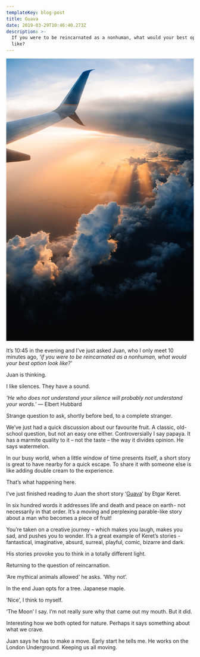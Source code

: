 ```yaml
---
templateKey: blog-post
title: Guava
date: 2019-03-29T10:46:40.273Z
description: >-
  If you were to be reincarnated as a nonhuman, what would your best option look
  like?
---
```

![](/static/images/uploads/plane-and-clouds-post-2.jpg)



It’s 10:45 in the evening and I’ve just asked Juan, who I only meet 10 minutes ago, _‘if you were to be reincarnated as a nonhuman, what would your best option look like?'_ 

Juan is thinking. 

I like silences. They have a sound. 

_'He who does not understand your silence will probably not understand your words.'_ 
― Elbert Hubbard

Strange question to ask, shortly before bed, to a complete stranger. 

We’ve just had a quick discussion about our favourite fruit. A classic, old-school question, but not an easy one either. Controversially I say papaya. It has a marmite quality to it – not the taste – the way it divides opinion. He says watermelon. 

In our busy world, when a little window of time presents itself, a short story is great to have nearby for a quick escape. To share it with someone else is like adding double cream to the experience. 

That’s what happening here. 

I’ve just finished reading to Juan the short story ‘[Guava](https://electricliterature.com/happy-holidays-from-electric-literature-and-etgar-keret/)’ by Etgar Keret. 

In six hundred words it addresses life and death and peace on earth - not necessarily in that order. It’s a moving and perplexing parable-like story about a man who becomes a piece of fruit!

You’re taken on a creative journey – which makes you laugh, makes you sad, and pushes you to wonder. It’s a great example of Keret’s stories - fantastical, imaginative, absurd, surreal, playful, comic, bizarre and dark. 

His stories provoke you to think in a totally different light. 

Returning to the question of reincarnation. 

‘Are mythical animals allowed’ he asks. ‘Why not’.

In the end Juan opts for a tree. Japanese maple.

‘Nice’, I think to myself. 

‘The Moon’ I say. I’m not really sure why that came out my mouth. But it did. 

Interesting how we both opted for nature. Perhaps it says something about what we crave. 

Juan says he has to make a move. Early start he tells me. He works on the London Underground. Keeping us all moving.
